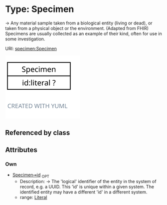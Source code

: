 
# Type: Specimen


-> Any material sample taken from a biological entity (living or dead), or taken from a physical object or the environment. (Adapted from FHIR) Specimens are usually collected as an example of their kind, often for use in some investigation.

URI: [specimen:Specimen](https://ccdh.org/specimen/Specimen)


![img](images/Specimen.svg)

## Referenced by class


## Attributes


### Own

 * [Specimen➞id](Specimen_id.md)  <sub>OPT</sub>
    * Description: -> The 'logical' identifier of the entity in the system of record, e.g. a UUID. This 'id' is unique within a given system. The identified entity may have a different 'id' in a different system.
    * range: [Literal](types/Literal.md)
